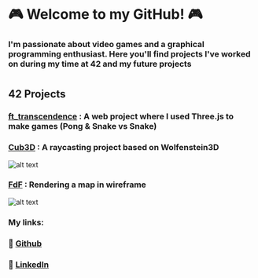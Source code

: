 # 🎮 Welcome to my GitHub! 🎮
### I'm passionate about video games and a graphical programming enthusiast. Here you'll find projects I've worked on during my time at 42 and my future projects 
#
## 42 Projects
### [ft_transcendence](https://github.com/CartelGames/ft_transcendence) : A web project where I used Three.js to make games (Pong & Snake vs Snake)
  
### [Cub3D](https://github.com/Paloouf/Cub3D) : A raycasting project based on Wolfenstein3D
  ![alt text](https://github.com/Paloouf/Cub3D/blob/master/cubedd.gif)
### [FdF](https://github.com/Paloouf/FdF) : Rendering a map in wireframe
  ![alt text](https://github.com/Paloouf/FdF/blob/main/fdf-gif.gif)
### My links:
### 🔗 [Github](https://github.com/Paloouf)
### 🔗 [LinkedIn](https://www.linkedin.com/in/lo%C3%AFc-tressens/)
